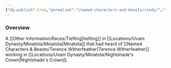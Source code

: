 ```yaml
---
{"dg-publish":true,"permalink":"/named-characters-and-beasts/cindy/","tags":["NPC"],"updated":"2025-02-08T17:13:18.909+00:00"}
---
```



### Overview
A [[Other Information/Races/Tiefling\|tiefling]] in [[Locations/Uvam Dynasty/Minatota/Minatota\|Minatota]] that had heard of [[Named Characters & Beasts/Terence Witherfeather\|Terence Witherfeather]] working in [[Locations/Uvam Dynasty/Minatota/Nightshade's Crown\|Nightshade's Crown]].
